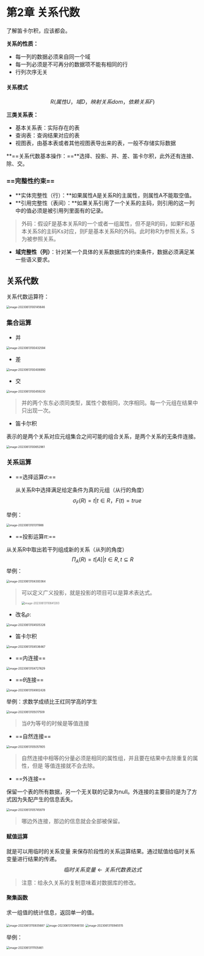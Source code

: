 # 第2章 关系代数

了解笛卡尔积，应该都会。

**关系的性质：**

- 每一列的数据必须来自同一个域
- 每一列必须是不可再分的数据项不能有相同的行
- 行列次序无关

#### 关系模式

$$
R(属性U，域D，映射关系dom，依赖关系F)
$$



**三类关系表：**

- 基本关系表：实际存在的表
- 查询表：查询结果对应的表
- 视图表，由基本表或者其他视图表导出来的表，一般不存储实际数据

**==关系代数基本操作：==**选择、投影、并、差、笛卡尔积，此外还有连接、除、交。

### ==完整性约束==

-  **实体完整性（行）：**如果属性A是关系R的主属性，则属性A不能取空值。
- **引用完整性（表间）：**如果关系引用了一个关系的主码，则引用的这一列中的值必须是被引用列里面有的记录。

> 外码：假设F是基本关系R的一个或者一组属性，但不是R的码，如果F和基本关系S的主码Ks对应，则F是基本关系R的外码。此时称R为参照关系，S为被参照关系。

- **域完整性（列）**：针对某一个具体的关系数据库的约束条件，数据必须满足某一些语义要求。

## 关系代数

关系代数运算符：

<img src="./assets/image-20230613100145646.png" alt="image-20230613100145646" style="zoom: 50%;" />

### 集合运算

- 并

<img src="./assets/image-20230613100432594.png" alt="image-20230613100432594" style="zoom:50%;" />

- 差

<img src="./assets/image-20230613100406990.png" alt="image-20230613100406990" style="zoom:50%;" />

- 交

<img src="./assets/image-20230613100459230.png" alt="image-20230613100459230" style="zoom:50%;" />

>  并的两个东东必须同类型，属性个数相同，次序相同。每一个元组在结果中只出现一次。

- 笛卡尔积

表示的是两个关系对应元组集合之间可能的组合关系，是两个关系的无条件连接。

<img src="./assets/image-20230613100652961.png" alt="image-20230613100652961" style="zoom: 50%;" />

### 关系运算

- ==选择运算$\sigma$:==

  从关系R中选择满足给定条件为真的元组（从行的角度）
  $$
  \sigma_F(R) = {t | t ∈ R，F(t) = true}
  $$

举例：

<img src="./assets/image-20230613101311986.png" alt="image-20230613101311986" style="zoom:50%;" />

- ==投影运算$\pi$:==

从关系R中取出若干列组成新的关系（从列的角度）
$$
\Pi_A(R) = { t[A] | t∈R},t \subseteq R
$$
举例：

<img src="./assets/image-20230613104300364.png" alt="image-20230613104300364" style="zoom: 50%;" />

> 可以定义广义投影，就是投影的项目可以是算术表达式。
>
> <img src="./assets/image-20230613110641283.png" alt="image-20230613110641283" style="zoom:50%;" />

- 改名$\rho$:

<img src="./assets/image-20230613104505326.png" alt="image-20230613104505326" style="zoom:50%;" />

- 笛卡尔积

<img src="./assets/image-20230613104536467.png" alt="image-20230613104536467" style="zoom:50%;" />

- ==内连接==

<img src="./assets/image-20230613104727629.png" alt="image-20230613104727629" style="zoom:50%;" />

- ==$\theta$连接==

<img src="./assets/image-20230613104902426.png" alt="image-20230613104902426" style="zoom:50%;" />

举例：求数学成绩比王红同学高的学生

<img src="./assets/image-20230613105017509.png" alt="image-20230613105017509" style="zoom:50%;" />

> 当$\theta$为等号的时候是等值连接

- ==自然连接==

<img src="./assets/image-20230613105057805.png" alt="image-20230613105057805" style="zoom:50%;" />

> 自然连接中相等的分量必须是相同的属性组，并且要在结果中去除重复的属性，但是 等值连接就不会去除。

- ==外连接==

保留一个表的所有数据，另一个无关联的记录为null。外连接的主要目的是为了方式因为失配产生的信息丢失。

<img src="./assets/image-20230613105745879.png" alt="image-20230613105745879" style="zoom:50%;" />

> 哪边外连接，那边的信息就会全部被保留。

#### 赋值运算

就是可以用临时的关系变量 来保存阶段性的关系运算结果。通过赋值给临时关系变量进行结果的传递。
$$
临时关系变量 \longleftarrow 关系代数表达式
$$

> 注意：给永久关系的复制意味着对数据库的修改。

#### 聚集函数

求一组值的统计信息，返回单一的值。

<img src="./assets/image-20230613110835687.png" alt="image-20230613110835687" style="zoom:50%;" />

<img src="./assets/image-20230613110846130.png" alt="image-20230613110846130" style="zoom:50%;" />

<img src="./assets/image-20230613110945515.png" alt="image-20230613110945515" style="zoom:50%;" />

举例：

<img src="./assets/image-20230613111105461.png" alt="image-20230613111105461" style="zoom:50%;" />
